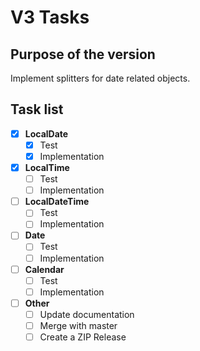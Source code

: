 # V3 Tasks

## Purpose of the version

Implement splitters for date related objects.

## Task list

- [x] **LocalDate**
  - [x] Test
  - [x] Implementation

- [x] **LocalTime**
  - [ ] Test
  - [ ] Implementation

- [ ] **LocalDateTime**
  - [ ] Test
  - [ ] Implementation

- [ ] **Date**
  - [ ] Test
  - [ ] Implementation

- [ ] **Calendar**
  - [ ] Test
  - [ ] Implementation

- [ ] **Other**
  - [ ] Update documentation
  - [ ] Merge with master
  - [ ] Create a ZIP Release